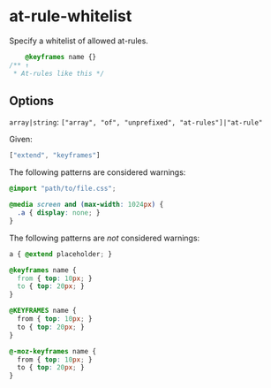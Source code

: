 # at-rule-whitelist

Specify a whitelist of allowed at-rules.

```css
    @keyframes name {}
/** ↑
 * At-rules like this */
```

## Options

`array|string`: `["array", "of", "unprefixed", "at-rules"]|"at-rule"`

Given:

```js
["extend", "keyframes"]
```

The following patterns are considered warnings:

```css
@import "path/to/file.css";
```

```css
@media screen and (max-width: 1024px) {
  .a { display: none; }
}
```

The following patterns are *not* considered warnings:

```css
a { @extend placeholder; }
```

```css
@keyframes name {
  from { top: 10px; }
  to { top: 20px; }
}
```

```css
@KEYFRAMES name {
  from { top: 10px; }
  to { top: 20px; }
}
```

```css
@-moz-keyframes name {
  from { top: 10px; }
  to { top: 20px; }
}
